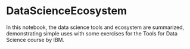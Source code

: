 # DataScienceEcosystem
In this notebook, the data science tools and ecosystem are summarized, demonstrating simple uses with some exercises for the Tools for Data Science course by IBM.
